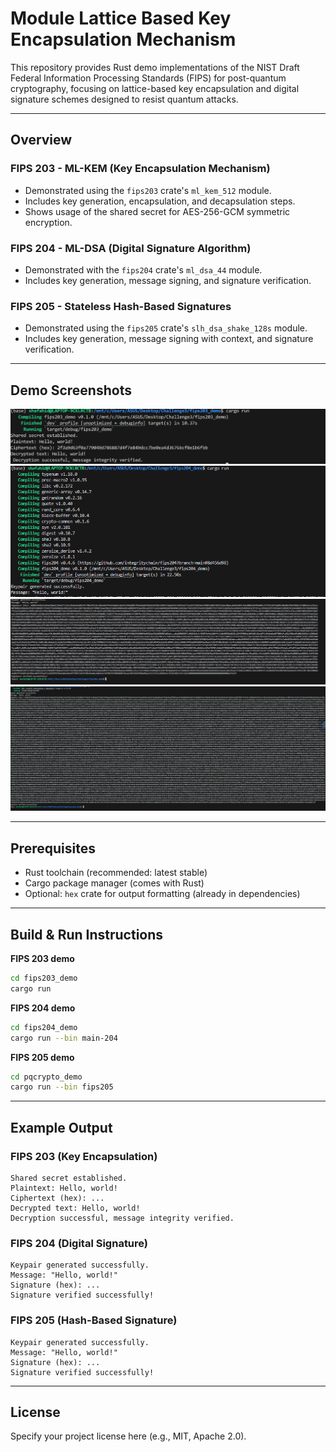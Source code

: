 # Module Lattice Based Key Encapsulation Mechanism

This repository provides Rust demo implementations of the NIST Draft Federal Information Processing Standards (FIPS) for post-quantum cryptography, focusing on lattice-based key encapsulation and digital signature schemes designed to resist quantum attacks.

---

## Overview

### FIPS 203 - ML-KEM (Key Encapsulation Mechanism)
- Demonstrated using the `fips203` crate's `ml_kem_512` module.
- Includes key generation, encapsulation, and decapsulation steps.
- Shows usage of the shared secret for AES-256-GCM symmetric encryption.

### FIPS 204 - ML-DSA (Digital Signature Algorithm)
- Demonstrated with the `fips204` crate's `ml_dsa_44` module.
- Includes key generation, message signing, and signature verification.

### FIPS 205 - Stateless Hash-Based Signatures
- Demonstrated using the `fips205` crate's `slh_dsa_shake_128s` module.
- Includes key generation, message signing with context, and signature verification.

---

## Demo Screenshots

![FIPS 203 Example](screenshot/fips203.png)
![FIPS 204 Example 1](screenshot/fips204_1.png)
![FIPS 204 Example 2](screenshot/fips204_2.png)
![FIPS 205 Example](screenshot/fips205.png)


---

## Prerequisites

- Rust toolchain (recommended: latest stable)
- Cargo package manager (comes with Rust)
- Optional: `hex` crate for output formatting (already in dependencies)

---

## Build & Run Instructions

**FIPS 203 demo**
```sh
cd fips203_demo
cargo run
```

**FIPS 204 demo**
```sh
cd fips204_demo
cargo run --bin main-204
```

**FIPS 205 demo**
```sh
cd pqcrypto_demo
cargo run --bin fips205
```

---

## Example Output

### FIPS 203 (Key Encapsulation)
```
Shared secret established.
Plaintext: Hello, world!
Ciphertext (hex): ...
Decrypted text: Hello, world!
Decryption successful, message integrity verified.
```

### FIPS 204 (Digital Signature)
```
Keypair generated successfully.
Message: "Hello, world!"
Signature (hex): ...
Signature verified successfully!
```

### FIPS 205 (Hash-Based Signature)
```
Keypair generated successfully.
Message: "Hello, world!"
Signature (hex): ...
Signature verified successfully!
```

---

 

## License

Specify your project license here (e.g., MIT, Apache 2.0).


